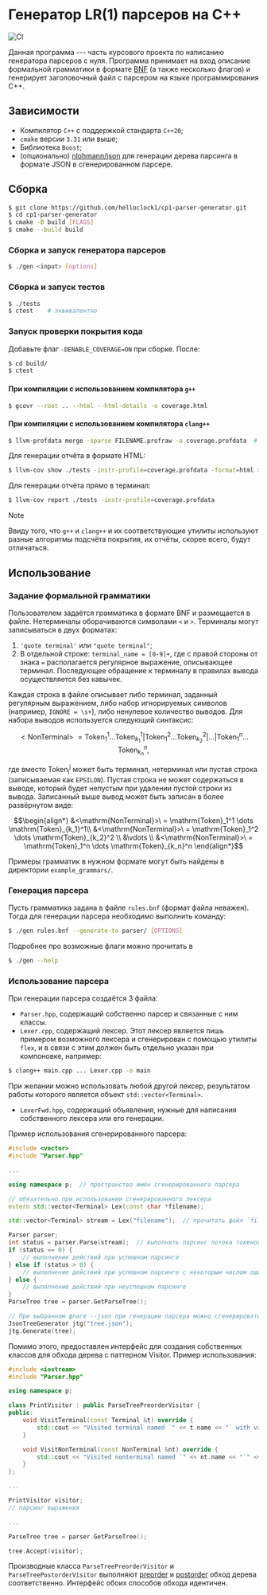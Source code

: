 # Генератор LR(1) парсеров на C++

![CI](https://github.com/helloclock1/cp1-parser-generator/actions/workflows/ci.yml/badge.svg)

Данная программа --- часть курсового проекта по написанию генератора парсеров с нуля. Программа принимает на вход описание формальной грамматики в формате [BNF](https://en.wikipedia.org/wiki/Backus-Naur_form) (а также несколько флагов) и генерирует заголовочный файл с парсером на языке программирования C++.

## Зависимости

- Компилятор `C++` с поддержкой стандарта `C++20`;
- `cmake` версии `3.31` или выше;
- Библиотека `Boost`;
- (опционально) [nlohmann/json](https://github.com/nlohmann/json) для генерации дерева парсинга в формате JSON в сгенерированном парсере.

## Сборка

```bash
$ git clone https://github.com/helloclock1/cp1-parser-generator.git
$ cd cp1-parser-generator
$ cmake -B build [FLAGS]
$ cmake --build build
```

### Сборка и запуск генератора парсеров

```bash
$ ./gen <input> [options]
```

### Сборка и запуск тестов

```bash
$ ./tests
$ ctest    # эквивалентно
```

### Запуск проверки покрытия кода

Добавьте флаг `-DENABLE_COVERAGE=ON` при сборке. После:

```bash
$ cd build/
$ ctest
```

#### При компиляции с использованием компилятора `g++`

```bash
$ gcovr --root .. --html --html-details -o coverage.html
```

#### При компиляции с использованием компилятора `clang++`

```bash
$ llvm-profdata merge -sparse FILENAME.profraw -o coverage.profdata  # в зависимости от переменных среды, имя .profraw-файла может отличаться
```

Для генерации отчёта в формате HTML:

```bash
$ llvm-cov show ./tests -instr-profile=coverage.profdata -format=html > coverage.html
```

Для генерации отчёта прямо в терминал:

```bash
$ llvm-cov report ./tests -instr-profile=coverage.profdata
```

> [!NOTE]
> Ввиду того, что `g++` и `clang++` и их соответствующие утилиты используют разные алгоритмы подсчёта покрытия, их отчёты, скорее всего, будут отличаться.

## Использование

### Задание формальной грамматики

Пользователем задаётся грамматика в формате BNF и размещается в файле. Нетерминалы оборачиваются символами `<` и `>`. Терминалы могут записываться в двух форматах:

1. `'quote terminal'` или `"quote terminal"`;
2. В отдельной строке: `terminal_name = [0-9]+`, где с правой стороны от знака `=` располагается регулярное выражение, описывающее терминал. Последующее обращение к терминалу в правилах вывода осуществляется без кавычек.

Каждая строка в файле описывает либо терминал, заданный регулярным выражением, либо набор игнорируемых символов (например, `IGNORE = \s+`), либо ненулевое количество выводов. Для набора выводов используется следующий синтаксис:

```math
<\mathrm{NonTerminal}>\ = \mathrm{Token}_1^1 \dots \mathrm{Token}_{k_1}^1 | \mathrm{Token}_1^2 \dots \mathrm{Token}_{k_2}^2 | \dots | \mathrm{Token}_1^n \dots \mathrm{Token}_{k_n}^n,
```

где вместо $\mathrm{Token_i^j}$ может быть терминал, нетерминал или пустая строка (записываемая как `EPSILON`). Пустая строка не может содержаться в выводе, который будет непустым при удалении пустой строки из вывода. Записанный выше вывод может быть записан в более развёрнутом виде:

```math
\begin{align*}
&<\mathrm{NonTerminal}>\ = \mathrm{Token}_1^1 \dots \mathrm{Token}_{k_1}^1\\
&<\mathrm{NonTerminal}>\ = \mathrm{Token}_1^2 \dots \mathrm{Token}_{k_2}^2 \\
&\vdots \\
&<\mathrm{NonTerminal}>\ = \mathrm{Token}_1^n \dots \mathrm{Token}_{k_n}^n
\end{align*}
```

Примеры грамматик в нужном формате могут быть найдены в директории `example_grammars/`.

### Генерация парсера

Пусть грамматика задана в файле `rules.bnf` (формат файла неважен). Тогда для генерации парсера необходимо выполнить команду:

```bash
$ ./gen rules.bnf --generate-to parser/ [OPTIONS]
```

Подробнее про возможные флаги можно прочитать в

```bash
$ ./gen --help
```

### Использование парсера

При генерации парсера создаётся 3 файла:

- `Parser.hpp`, содержащий собственно парсер и связанные с ним классы.
- `Lexer.cpp`, содержащий лексер. Этот лексер является лишь примером возможного лексера и сгенерирован с помощью утилиты `flex`, и в связи с этим должен быть отдельно указан при компоновке, например:
```bash
$ clang++ main.cpp ... Lexer.cpp -o main
```
При желании можно использовать любой другой лексер, результатом работы которого является объект `std::vector<Terminal>`.
- `LexerFwd.hpp`, содержащий объявления, нужные для написания собственного лексера или его генерации.

Пример использования сгенерированного парсера:

```cpp
#include <vector>
#include "Parser.hpp"

...

using namespace p;  // пространство имён сгенерированного парсера

// обязательно при использовании сгенерированного лексера
extern std::vector<Terminal> Lex(const char *filename);

std::vector<Terminal> stream = Lex("filename");  // прочитать файл `filename` и сохранить поток токенов в `stream`

Parser parser;
int status = parser.Parse(stream);  // выполнить парсинг потока токенов `stream`
if (status == 0) {
    // выполнение действий при успешном парсинге
} else if (status > 0) {
    // выполнение действий при успешном парсинге с некоторым числом ошибок
} else {
    // выполнение действий при неуспешном парсинге
}
ParseTree tree = parser.GetParseTree();

// При выбранном флаге --json при генерации парсера можно сгенерировать дерево парсинга в JSON файл
JsonTreeGenerator jtg("tree.json");
jtg.Generate(tree);
```

Помимо этого, предоставлен интерфейс для создания собственных классов для обхода дерева с паттерном Visitor. Пример использования:
```cpp
#include <iostream>
#include "Parser.hpp"

using namespace p;

class PrintVisitor : public ParseTreePreorderVisitor {
public:
    void VisitTerminal(const Terminal &t) override {
        std::cout << "Visited terminal named `" << t.name << "` with value `" << t.repr << "`" << std::endl;
    }

    void VisitNonTerminal(const NonTerminal &nt) override {
        std::cout << "Visited nonterminal named `" << nt.name << "`" << std::endl;
    }
};

...

PrintVisitor visitor;
// парсинг выражения

...

ParseTree tree = parser.GetParseTree();

tree.Accept(visitor);
```

Производные класса `ParseTreePreorderVisitor` и `ParseTreePostorderVisitor` выполняют [preorder](https://ru.wikipedia.org/wiki/%D0%9E%D0%B1%D1%85%D0%BE%D0%B4_%D0%B4%D0%B5%D1%80%D0%B5%D0%B2%D0%B0#%D0%9F%D1%80%D1%8F%D0%BC%D0%BE%D0%B9_%D0%BE%D0%B1%D1%85%D0%BE%D0%B4_(NLR)) и [postorder](https://ru.wikipedia.org/wiki/%D0%9E%D0%B1%D1%85%D0%BE%D0%B4_%D0%B4%D0%B5%D1%80%D0%B5%D0%B2%D0%B0#%D0%9E%D0%B1%D1%80%D0%B0%D1%82%D0%BD%D1%8B%D0%B9_%D0%BE%D0%B1%D1%85%D0%BE%D0%B4_(LRN)) обход дерева соответственно. Интерфейс обоих способов обхода идентичен.

